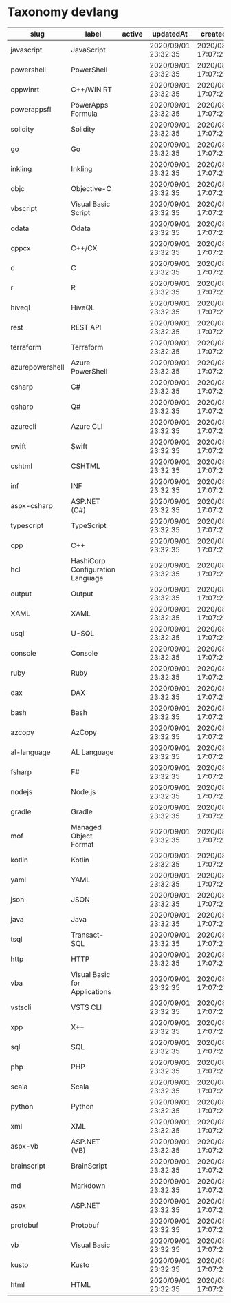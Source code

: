 # Taxonomy devlang

|slug               |label                               |active|updatedAt              |createdAt              |updatedBy                                                   |
|-------------------|------------------------------------|------|-----------------------|-----------------------|------------------------------------------------------------|
|  javascript       |  JavaScript                        |      |  2020/09/01 23:32:35  |  2020/08/28 17:07:27  |  https://microsoft-devrel.poolparty.biz/user/dana.bublitz  |
|  powershell       |  PowerShell                        |      |  2020/09/01 23:32:35  |  2020/08/28 17:07:27  |  https://microsoft-devrel.poolparty.biz/user/dana.bublitz  |
|  cppwinrt         |  C++/WIN RT                        |      |  2020/09/01 23:32:35  |  2020/08/28 17:07:27  |  https://microsoft-devrel.poolparty.biz/user/dana.bublitz  |
|  powerappsfl      |  PowerApps Formula                 |      |  2020/09/01 23:32:35  |  2020/08/28 17:07:27  |  https://microsoft-devrel.poolparty.biz/user/dana.bublitz  |
|  solidity         |  Solidity                          |      |  2020/09/01 23:32:35  |  2020/08/28 17:07:27  |  https://microsoft-devrel.poolparty.biz/user/dana.bublitz  |
|  go               |  Go                                |      |  2020/09/01 23:32:35  |  2020/08/28 17:07:27  |  https://microsoft-devrel.poolparty.biz/user/dana.bublitz  |
|  inkling          |  Inkling                           |      |  2020/09/01 23:32:35  |  2020/08/28 17:07:27  |  https://microsoft-devrel.poolparty.biz/user/dana.bublitz  |
|  objc             |  Objective-C                       |      |  2020/09/01 23:32:35  |  2020/08/28 17:07:27  |  https://microsoft-devrel.poolparty.biz/user/dana.bublitz  |
|  vbscript         |  Visual Basic Script               |      |  2020/09/01 23:32:35  |  2020/08/28 17:07:27  |  https://microsoft-devrel.poolparty.biz/user/dana.bublitz  |
|  odata            |  Odata                             |      |  2020/09/01 23:32:35  |  2020/08/28 17:07:27  |  https://microsoft-devrel.poolparty.biz/user/dana.bublitz  |
|  cppcx            |  C++/CX                            |      |  2020/09/01 23:32:35  |  2020/08/28 17:07:27  |  https://microsoft-devrel.poolparty.biz/user/dana.bublitz  |
|  c                |  C                                 |      |  2020/09/01 23:32:35  |  2020/08/28 17:07:27  |  https://microsoft-devrel.poolparty.biz/user/dana.bublitz  |
|  r                |  R                                 |      |  2020/09/01 23:32:35  |  2020/08/28 17:07:27  |  https://microsoft-devrel.poolparty.biz/user/dana.bublitz  |
|  hiveql           |  HiveQL                            |      |  2020/09/01 23:32:35  |  2020/08/28 17:07:27  |  https://microsoft-devrel.poolparty.biz/user/dana.bublitz  |
|  rest             |  REST API                          |      |  2020/09/01 23:32:35  |  2020/08/28 17:07:27  |  https://microsoft-devrel.poolparty.biz/user/dana.bublitz  |
|  terraform        |  Terraform                         |      |  2020/09/01 23:32:35  |  2020/08/28 17:07:27  |  https://microsoft-devrel.poolparty.biz/user/dana.bublitz  |
|  azurepowershell  |  Azure PowerShell                  |      |  2020/09/01 23:32:35  |  2020/08/28 17:07:27  |  https://microsoft-devrel.poolparty.biz/user/dana.bublitz  |
|  csharp           |  C#                                |      |  2020/09/01 23:32:35  |  2020/08/28 17:07:27  |  https://microsoft-devrel.poolparty.biz/user/dana.bublitz  |
|  qsharp           |  Q#                                |      |  2020/09/01 23:32:35  |  2020/08/28 17:07:27  |  https://microsoft-devrel.poolparty.biz/user/dana.bublitz  |
|  azurecli         |  Azure CLI                         |      |  2020/09/01 23:32:35  |  2020/08/28 17:07:27  |  https://microsoft-devrel.poolparty.biz/user/dana.bublitz  |
|  swift            |  Swift                             |      |  2020/09/01 23:32:35  |  2020/08/28 17:07:27  |  https://microsoft-devrel.poolparty.biz/user/dana.bublitz  |
|  cshtml           |  CSHTML                            |      |  2020/09/01 23:32:35  |  2020/08/28 17:07:27  |  https://microsoft-devrel.poolparty.biz/user/dana.bublitz  |
|  inf              |  INF                               |      |  2020/09/01 23:32:35  |  2020/08/28 17:07:27  |  https://microsoft-devrel.poolparty.biz/user/dana.bublitz  |
|  aspx-csharp      |  ASP.NET (C#)                      |      |  2020/09/01 23:32:35  |  2020/08/28 17:07:27  |  https://microsoft-devrel.poolparty.biz/user/dana.bublitz  |
|  typescript       |  TypeScript                        |      |  2020/09/01 23:32:35  |  2020/08/28 17:07:27  |  https://microsoft-devrel.poolparty.biz/user/dana.bublitz  |
|  cpp              |  C++                               |      |  2020/09/01 23:32:35  |  2020/08/28 17:07:27  |  https://microsoft-devrel.poolparty.biz/user/dana.bublitz  |
|  hcl              |  HashiCorp Configuration Language  |      |  2020/09/01 23:32:35  |  2020/08/28 17:07:27  |  https://microsoft-devrel.poolparty.biz/user/dana.bublitz  |
|  output           |  Output                            |      |  2020/09/01 23:32:35  |  2020/08/28 17:07:27  |  https://microsoft-devrel.poolparty.biz/user/dana.bublitz  |
|  XAML             |  XAML                              |      |  2020/09/01 23:32:35  |  2020/08/28 17:07:27  |  https://microsoft-devrel.poolparty.biz/user/dana.bublitz  |
|  usql             |  U-SQL                             |      |  2020/09/01 23:32:35  |  2020/08/28 17:07:27  |  https://microsoft-devrel.poolparty.biz/user/dana.bublitz  |
|  console          |  Console                           |      |  2020/09/01 23:32:35  |  2020/08/28 17:07:27  |  https://microsoft-devrel.poolparty.biz/user/dana.bublitz  |
|  ruby             |  Ruby                              |      |  2020/09/01 23:32:35  |  2020/08/28 17:07:27  |  https://microsoft-devrel.poolparty.biz/user/dana.bublitz  |
|  dax              |  DAX                               |      |  2020/09/01 23:32:35  |  2020/08/28 17:07:27  |  https://microsoft-devrel.poolparty.biz/user/dana.bublitz  |
|  bash             |  Bash                              |      |  2020/09/01 23:32:35  |  2020/08/28 17:07:27  |  https://microsoft-devrel.poolparty.biz/user/dana.bublitz  |
|  azcopy           |  AzCopy                            |      |  2020/09/01 23:32:35  |  2020/08/28 17:07:27  |  https://microsoft-devrel.poolparty.biz/user/dana.bublitz  |
|  al-language      |  AL Language                       |      |  2020/09/01 23:32:35  |  2020/08/28 17:07:27  |  https://microsoft-devrel.poolparty.biz/user/dana.bublitz  |
|  fsharp           |  F#                                |      |  2020/09/01 23:32:35  |  2020/08/28 17:07:27  |  https://microsoft-devrel.poolparty.biz/user/dana.bublitz  |
|  nodejs           |  Node.js                           |      |  2020/09/01 23:32:35  |  2020/08/28 17:07:27  |  https://microsoft-devrel.poolparty.biz/user/dana.bublitz  |
|  gradle           |  Gradle                            |      |  2020/09/01 23:32:35  |  2020/08/28 17:07:27  |  https://microsoft-devrel.poolparty.biz/user/dana.bublitz  |
|  mof              |  Managed Object Format             |      |  2020/09/01 23:32:35  |  2020/08/28 17:07:27  |  https://microsoft-devrel.poolparty.biz/user/dana.bublitz  |
|  kotlin           |  Kotlin                            |      |  2020/09/01 23:32:35  |  2020/08/28 17:07:27  |  https://microsoft-devrel.poolparty.biz/user/dana.bublitz  |
|  yaml             |  YAML                              |      |  2020/09/01 23:32:35  |  2020/08/28 17:07:27  |  https://microsoft-devrel.poolparty.biz/user/dana.bublitz  |
|  json             |  JSON                              |      |  2020/09/01 23:32:35  |  2020/08/28 17:07:27  |  https://microsoft-devrel.poolparty.biz/user/dana.bublitz  |
|  java             |  Java                              |      |  2020/09/01 23:32:35  |  2020/08/28 17:07:27  |  https://microsoft-devrel.poolparty.biz/user/dana.bublitz  |
|  tsql             |  Transact-SQL                      |      |  2020/09/01 23:32:35  |  2020/08/28 17:07:27  |  https://microsoft-devrel.poolparty.biz/user/dana.bublitz  |
|  http             |  HTTP                              |      |  2020/09/01 23:32:35  |  2020/08/28 17:07:27  |  https://microsoft-devrel.poolparty.biz/user/dana.bublitz  |
|  vba              |  Visual Basic for Applications     |      |  2020/09/01 23:32:35  |  2020/08/28 17:07:27  |  https://microsoft-devrel.poolparty.biz/user/dana.bublitz  |
|  vstscli          |  VSTS CLI                          |      |  2020/09/01 23:32:35  |  2020/08/28 17:07:27  |  https://microsoft-devrel.poolparty.biz/user/dana.bublitz  |
|  xpp              |  X++                               |      |  2020/09/01 23:32:35  |  2020/08/28 17:07:27  |  https://microsoft-devrel.poolparty.biz/user/dana.bublitz  |
|  sql              |  SQL                               |      |  2020/09/01 23:32:35  |  2020/08/28 17:07:27  |  https://microsoft-devrel.poolparty.biz/user/dana.bublitz  |
|  php              |  PHP                               |      |  2020/09/01 23:32:35  |  2020/08/28 17:07:27  |  https://microsoft-devrel.poolparty.biz/user/dana.bublitz  |
|  scala            |  Scala                             |      |  2020/09/01 23:32:35  |  2020/08/28 17:07:27  |  https://microsoft-devrel.poolparty.biz/user/dana.bublitz  |
|  python           |  Python                            |      |  2020/09/01 23:32:35  |  2020/08/28 17:07:27  |  https://microsoft-devrel.poolparty.biz/user/dana.bublitz  |
|  xml              |  XML                               |      |  2020/09/01 23:32:35  |  2020/08/28 17:07:27  |  https://microsoft-devrel.poolparty.biz/user/dana.bublitz  |
|  aspx-vb          |  ASP.NET (VB)                      |      |  2020/09/01 23:32:35  |  2020/08/28 17:07:27  |  https://microsoft-devrel.poolparty.biz/user/dana.bublitz  |
|  brainscript      |  BrainScript                       |      |  2020/09/01 23:32:35  |  2020/08/28 17:07:27  |  https://microsoft-devrel.poolparty.biz/user/dana.bublitz  |
|  md               |  Markdown                          |      |  2020/09/01 23:32:35  |  2020/08/28 17:07:27  |  https://microsoft-devrel.poolparty.biz/user/dana.bublitz  |
|  aspx             |  ASP.NET                           |      |  2020/09/01 23:32:35  |  2020/08/28 17:07:27  |  https://microsoft-devrel.poolparty.biz/user/dana.bublitz  |
|  protobuf         |  Protobuf                          |      |  2020/09/01 23:32:35  |  2020/08/28 17:07:27  |  https://microsoft-devrel.poolparty.biz/user/dana.bublitz  |
|  vb               |  Visual Basic                      |      |  2020/09/01 23:32:35  |  2020/08/28 17:07:27  |  https://microsoft-devrel.poolparty.biz/user/dana.bublitz  |
|  kusto            |  Kusto                             |      |  2020/09/01 23:32:35  |  2020/08/28 17:07:27  |  https://microsoft-devrel.poolparty.biz/user/dana.bublitz  |
|  html             |  HTML                              |      |  2020/09/01 23:32:35  |  2020/08/28 17:07:27  |  https://microsoft-devrel.poolparty.biz/user/dana.bublitz  |

